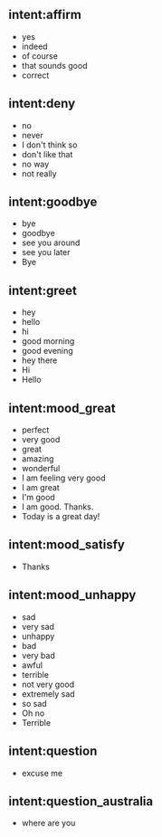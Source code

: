 ## intent:affirm
- yes
- indeed
- of course
- that sounds good
- correct

## intent:deny
- no
- never
- I don't think so
- don't like that
- no way
- not really

## intent:goodbye
- bye
- goodbye
- see you around
- see you later
- Bye

## intent:greet
- hey
- hello
- hi
- good morning
- good evening
- hey there
- Hi
- Hello

## intent:mood_great
- perfect
- very good
- great
- amazing
- wonderful
- I am feeling very good
- I am great
- I'm good
- I am good. Thanks.
- Today is a great day!

## intent:mood_satisfy
- Thanks

## intent:mood_unhappy
- sad
- very sad
- unhappy
- bad
- very bad
- awful
- terrible
- not very good
- extremely sad
- so sad
- Oh no
- Terrible

## intent:question
- excuse me

## intent:question_australia
- where are you
